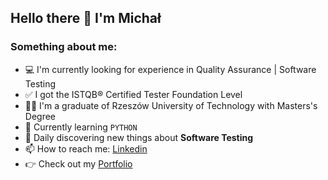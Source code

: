 
## Hello there 👋 I'm Michał

### Something about me:

- 💻 I'm currently looking for experience in Quality Assurance | Software Testing
- ✅ I got the ISTQB®️ Certified Tester Foundation Level
- 👨‍🎓 I'm a graduate of Rzeszów University of Technology with Masters's Degree
- 🌱 Currently learning `PYTHON`
- 🔭 Daily discovering new things about **Software Testing**
- 📫 How to reach me: [Linkedin](https://www.linkedin.com/in/michal-cecula/)
- 👉 Check out my [Portfolio](https://github.com/michalcecula/Portfolio)
